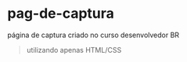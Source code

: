 # pag-de-captura

 página de captura criado no curso desenvolvedor BR

 > utilizando apenas HTML/CSS